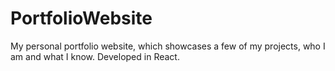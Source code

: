 # PortfolioWebsite
My personal portfolio website, which showcases a few of my projects, who I am and what I know. Developed in React.
